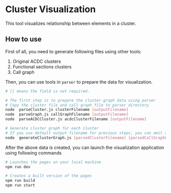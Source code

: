 # Cluster Visualization

This tool visualizes relationship between elements in a cluster.

## How to use

First of all, you need to generate following files using other tools:

1. Original ACDC clusters
2. Functional sections clusters
3. Call graph

Then, you can use tools in `parser` to prepare the data for visualization.

```bash
# [] means the field is not required.

# The first step is to prepare the cluster-graph data using parser
# Copy the cluster file and call graph file to parser directory
node  parseCluster.js clusterFilename [outputFilename]
node  parseGraph.js callGraphFilename [outputFilename]
node  parseACDCCluster.js acdcClusterFilename [outputFilename]

# Generate cluster graph for each cluster
# If you use default output filename for previous steps, you can omit all fields
node  generateClusterGraph.js [parsedClusterFilename] [parsedCallGraphFilename] [parsedACDCClusterFilename] [outputDir]
```

After the above data is created, you can launch the visualization application
using following commands

```bash
# Launches the pages on your local machine
npm run dev

# Creates a built version of the pages
npm run build
npm run start
```
